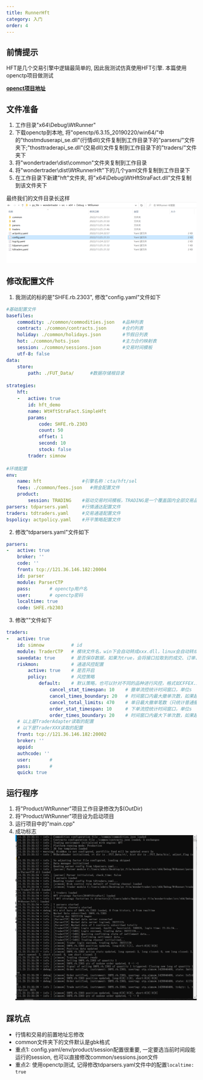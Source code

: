 ```yaml
---
title: RunnerHft
category: 入门
order: 4
---
```



## 前情提示
HFT是几个交易引擎中逻辑最简单的, 因此我测试仿真使用HFT引擎. 本篇使用openctp项目做测试

**[openct项目地址](https://github.com/krenx1983/openctp)**

## 文件准备
1. 工作目录"x64\Debug\WtRunner"
2. 下载openctp到本地, 将"openctp/6.3.15_20190220/win64/"中的"thostmduserapi_se.dll"(行情dll)文件复制到工作目录下的"parsers/"文件夹下;"thosttraderapi_se.dll"(交易dll)文件复制到工作目录下的"traders/"文件夹下
3. 将"wondertrader\dist\common"文件夹复制到工作目录
4. 将"wondertrader\dist\WtRunnerHft"下的几个yaml文件复制到工作目录下
5. 在工作目录下新建"hft"文件夹, 将"x64\Debug\WtHftStraFact.dll"文件复制到该文件夹下

最终我们的文件目录长这样
![](../../images/202211252156.png)

## 修改配置文件
1. 我测试的标的是"SHFE.rb.2303", 修改"config.yaml"文件如下

```yaml
#基础配置文件
basefiles:
    commodity: ./common/commodities.json   #品种列表
    contract: ./common/contracts.json      #合约列表
    holiday: ./common/holidays.json        #节假日列表
    hot: ./common/hots.json                #主力合约映射表
    session: ./common/sessions.json        #交易时间模板
    utf-8: false
data:
    store:
        path: ./FUT_Data/      #数据存储根目录
        
strategies:
    hft:
    -   active: true
        id: hft_demo
        name: WtHftStraFact.SimpleHft
        params:
            code: SHFE.rb.2303
            count: 50
            offset: 1
            second: 10
            stock: false
        trader: simnow

#环境配置
env:
    name: hft               #引擎名称：cta/hft/sel
    fees: ./common/fees.json   #佣金配置文件
    product:
        session: TRADING    #驱动交易时间模板，TRADING是一个覆盖国内全部交易品种的最大的交易时间模板，从夜盘21点到凌晨1点，再到第二天15:15，详见sessions.json
parsers: tdparsers.yaml     #行情通达配置文件
traders: tdtraders.yaml     #交易通道配置文件
bspolicy: actpolicy.yaml    #开平策略配置文件
```

2. 修改"tdparsers.yaml"文件如下

```yaml
parsers:
-   active: true
    broker: ''
    code: ''
    front: tcp://121.36.146.182:20004
    id: parser
    module: ParserCTP
    pass:       # openctp用户名
    user:       # openctp密码
    localtime: true
    code: SHFE.rb2303
```

3. 修改""文件如下

```yaml
traders:
-   active: true
    id: simnow          # id
    module: TraderCTP   # 模块文件名，win下会自动转成xxx.dll，linux会自动转成libxxx.so
    savedata: true      # 是否保存数据，如果为true，会将接口拉取到的成交、订单、资金和持仓都写到本地文件中
    riskmon:            # 通道风控配置
        active: true    # 是否开启
        policy:         # 风控策略
            default:    # 默认策略，也可以针对不同的品种进行风控，格式如CFFEX.IF
                cancel_stat_timespan: 10    # 撤单流控统计时间窗口，单位s
                cancel_times_boundary: 20   # 时间窗口内最大撤单次数，如果超过该次数，撤单指令不会再发送
                cancel_total_limits: 470    # 单日最大撤单笔数（只统计普通撤单，FAK和FOK会忽略掉）
                order_stat_timespan: 10     # 下单流控统计时间窗口，单位s
                order_times_boundary: 20    # 时间窗口内最大下单次数，如果超过该次数，下单指令不会发送
    # 以上是TraderAdapter读取的配置
    # 以下是TraderXXX读取的配置
    front: tcp://121.36.146.182:20002
    broker: ''                      
    appid: 
    authcode: ''    
    user:       # 
    pass:       # 
    quick: true 
```

## 运行程序
1. 将"Product/WtRunner"项目工作目录修改为$(OutDir)
2. 将"Product/WtRunner"项目设为启动项目
3. 运行项目中的"main.cpp"
4. 成功标志
![](../../images/202211252135.png)

## 踩坑点
- 行情和交易的前置地址忘修改
- common文件夹下的文件默认是gbk格式
- 重点1: config.yaml/env/product/session配置很重要, 一定要选当前时间段能运行的session, 也可以直接修改common/sessions.json文件
- 重点2: 使用openctp测试, 记得修改tdparsers.yaml文件中的配置`localtime: true`